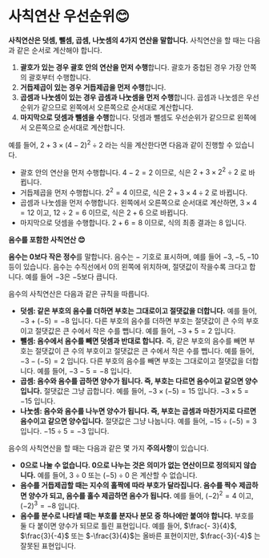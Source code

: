 # 사칙연산 우선순위😊

**사칙연산은 덧셈, 뺄셈, 곱셈, 나눗셈의 4가지 연산을 말합니다.** 사칙연산을 할 때는 다음과 같은 순서로 계산해야 합니다.

1. **괄호가 있는 경우 괄호 안의 연산을 먼저 수행**합니다. 괄호가 중첩된 경우 가장 안쪽의 괄호부터 수행합니다.
2. **거듭제곱이 있는 경우 거듭제곱을 먼저 수행**합니다.
3. **곱셈과 나눗셈이 있는 경우 곱셈과 나눗셈을 먼저 수행**합니다. 곱셈과 나눗셈은 우선순위가 같으므로 왼쪽에서 오른쪽으로 순서대로 계산합니다.
4. **마지막으로 덧셈과 뺄셈을 수행**합니다. 덧셈과 뺄셈도 우선순위가 같으므로 왼쪽에서 오른쪽으로 순서대로 계산합니다.

예를 들어, $`2+3×(4-2)^2÷2`$ 라는 식을 계산한다면 다음과 같이 진행할 수 있습니다.
- 괄호 안의 연산을 먼저 수행합니다. $4 - 2 = 2$ 이므로, 식은 $2 + 3 × 2^2 ÷ 2$ 로 바뀝니다.
- 거듭제곱을 먼저 수행합니다. $2^2 = 4$ 이므로, 식은 $2 + 3 × 4 ÷ 2$ 로 바뀝니다.
- 곱셈과 나눗셈을 먼저 수행합니다. 왼쪽에서 오른쪽으로 순서대로 계산하면, $3 × 4 = 12$ 이고, $12 ÷ 2 = 6$ 이므로, 식은 $2 + 6$ 으로 바뀝니다.
- 마지막으로 덧셈을 수행합니다. $2 + 6 = 8$ 이므로, 식의 최종 결과는 8 입니다.


**음수를 포함한 사칙연산 😊**

**음수는 0보다 작은 정수**를 말합니다. 음수는 $-$ 기호로 표시하며, 예를 들어 $-3, -5, -10$ 등이 있습니다. 음수는 수직선에서 $0$의 왼쪽에 위치하며, 절댓값이 작을수록 크다고 합니다. 예를 들어 $-3$은 $-5$보다 큽니다.

음수의 사칙연산은 다음과 같은 규칙을 따릅니다.
- **덧셈: 같은 부호의 음수를 더하면 부호는 그대로이고 절댓값을 더합니다.** 예를 들어, $-3 + (-5) = -8$ 입니다. 다른 부호의 음수를 더하면 부호는 절댓값이 큰 수의 부호이고 절댓값은 큰 수에서 작은 수를 뺍니다. 예를 들어, $-3 + 5 = 2$ 입니다.
- **뺄셈: 음수에서 음수를 빼면 덧셈과 반대로 합니다.** 즉, 같은 부호의 음수를 빼면 부호는 절댓값이 큰 수의 부호이고 절댓값은 큰 수에서 작은 수를 뺍니다. 예를 들어, $-3 - (-5) = 2$ 입니다. 다른 부호의 음수를 빼면 부호는 그대로이고 절댓값을 더합니다. 예를 들어, $-3 - 5 = -8$ 입니다.
- **곱셈: 음수와 음수를 곱하면 양수가 됩니다. 즉, 부호는 다르면 음수이고 같으면 양수입니다.** 절댓값은 그냥 곱합니다. 예를 들어, $-3 × (-5) = 15$ 입니다. $-3 × 5 = -15$ 입니다.
- **나눗셈: 음수와 음수를 나누면 양수가 됩니다. 즉, 부호는 곱셈과 마찬가지로 다르면 음수이고 같으면 양수입니다.** 절댓값은 그냥 나눕니다. 예를 들어, $-15 ÷ (-5) = 3$ 입니다. $-15 ÷ 5 = -3$ 입니다.

음수의 사칙연산을 할 때는 다음과 같은 몇 가지 **주의사항**이 있습니다.
- **0으로 나눌 수 없습니다. 0으로 나누는 것은 의미가 없는 연산이므로 정의되지 않습니다.** 예를 들어, $3 ÷ 0$ 또는 $(-5) ÷ 0$ 은 계산할 수 없습니다.
- **음수를 거듭제곱할 때는 지수의 홀짝에 따라 부호가 달라집니다. 음수를 짝수 제곱하면 양수가 되고, 음수를 홀수 제곱하면 음수가 됩니다.** 예를 들어, $(-2)^2 = 4$ 이고, $(-2)^3 = -8$ 입니다.
- **음수를 분수로 나타낼 때는 부호를 분자나 분모 중 하나에만 붙여야 합니다.** 부호를 둘 다 붙이면 양수가 되므로 틀린 표현입니다. 예를 들어, $\frac{- 3}{4}$, $\frac{3}{-4}$ 또는 $-\frac{3}{4}$는 올바른 표현이지만, $\frac{-3}{-4}$ 는 잘못된 표현입니다.
